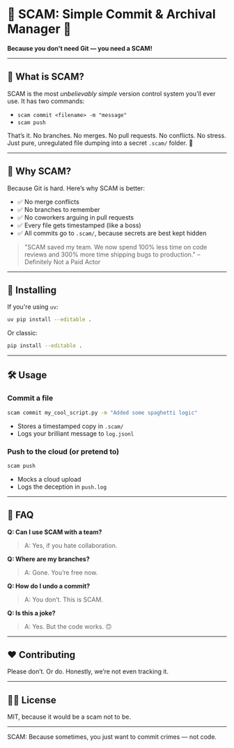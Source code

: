 # 🤡 SCAM: Simple Commit & Archival Manager 🤡

**Because you don't need Git — you need a SCAM!**

---

## 🤡 What is SCAM?
SCAM is the most *unbelievably simple* version control system you'll ever use. It has two commands:

- `scam commit <filename> -m "message"`
- `scam push`

That’s it. No branches. No merges. No pull requests. No conflicts. No stress. Just pure, unregulated file dumping into a secret `.scam/` folder. 🚀

---

## 🧠 Why SCAM?

Because Git is hard. Here’s why SCAM is better:

- ✅ No merge conflicts
- ✅ No branches to remember
- ✅ No coworkers arguing in pull requests
- ✅ Every file gets timestamped (like a boss)
- ✅ All commits go to `.scam/`, because secrets are best kept hidden

> "SCAM saved my team. We now spend 100% less time on code reviews and 300% more time shipping bugs to production." – Definitely Not a Paid Actor

---

## 🚀 Installing

If you're using `uv`:

```bash
uv pip install --editable .
```

Or classic:

```bash
pip install --editable .
```

---

## 🛠 Usage

### Commit a file
```bash
scam commit my_cool_script.py -m "Added some spaghetti logic"
```
- Stores a timestamped copy in `.scam/`
- Logs your brilliant message to `log.jsonl`

### Push to the cloud (or pretend to)
```bash
scam push
```
- Mocks a cloud upload
- Logs the deception in `push.log`

---

## 🤔 FAQ

**Q: Can I use SCAM with a team?**
> A: Yes, if you hate collaboration.

**Q: Where are my branches?**
> A: Gone. You’re free now.

**Q: How do I undo a commit?**
> A: You don’t. This is SCAM.

**Q: Is this a joke?**
> A: Yes. But the code works. 🙃

---

## ❤️ Contributing
Please don’t. Or do. Honestly, we’re not even tracking it.

---

## 🧙‍♂️ License
MIT, because it would be a scam not to be.

---

SCAM: Because sometimes, you just want to commit crimes — not code.
